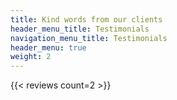 ```yaml
---
title: Kind words from our clients
header_menu_title: Testimonials
navigation_menu_title: Testimonials
header_menu: true
weight: 2
---
```


{{< reviews count=2 >}}
